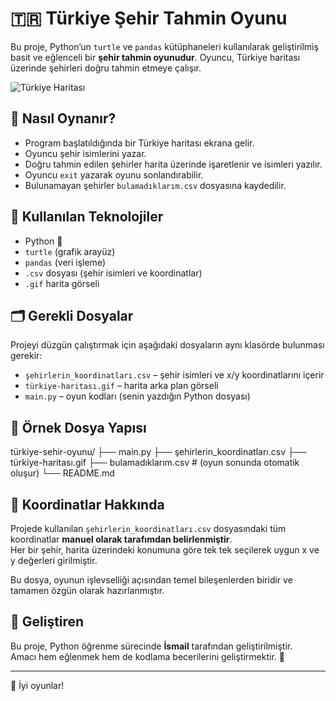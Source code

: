 # 🇹🇷 Türkiye Şehir Tahmin Oyunu

Bu proje, Python’un `turtle` ve `pandas` kütüphaneleri kullanılarak geliştirilmiş basit ve eğlenceli bir **şehir tahmin oyunudur**. Oyuncu, Türkiye haritası üzerinde şehirleri doğru tahmin etmeye çalışır.

![Türkiye Haritası](şehir_bulma_oyunu_görsel.png)

## 🧠 Nasıl Oynanır?

- Program başlatıldığında bir Türkiye haritası ekrana gelir.
- Oyuncu şehir isimlerini yazar.
- Doğru tahmin edilen şehirler harita üzerinde işaretlenir ve isimleri yazılır.
- Oyuncu `exit` yazarak oyunu sonlandırabilir.
- Bulunamayan şehirler `bulamadıklarım.csv` dosyasına kaydedilir.

## 🔧 Kullanılan Teknolojiler

- Python 🐍
- `turtle` (grafik arayüz)
- `pandas` (veri işleme)
- `.csv` dosyası (şehir isimleri ve koordinatlar)
- `.gif` harita görseli

## 🗂️ Gerekli Dosyalar

Projeyi düzgün çalıştırmak için aşağıdaki dosyaların aynı klasörde bulunması gerekir:

- `şehirlerin_koordinatları.csv` – şehir isimleri ve x/y koordinatlarını içerir
- `türkiye-haritası.gif` – harita arka plan görseli
- `main.py` – oyun kodları (senin yazdığın Python dosyası)

## 📁 Örnek Dosya Yapısı
türkiye-sehir-oyunu/
├── main.py
├── şehirlerin_koordinatları.csv
├── türkiye-haritası.gif
├── bulamadıklarım.csv  # (oyun sonunda otomatik oluşur)
└── README.md

## 🧭 Koordinatlar Hakkında

Projede kullanılan `şehirlerin_koordinatları.csv` dosyasındaki tüm koordinatlar **manuel olarak tarafımdan belirlenmiştir**.  
Her bir şehir, harita üzerindeki konumuna göre tek tek seçilerek uygun x ve y değerleri girilmiştir.

Bu dosya, oyunun işlevselliği açısından temel bileşenlerden biridir ve tamamen özgün olarak hazırlanmıştır.

## 👤 Geliştiren

Bu proje, Python öğrenme sürecinde **İsmail** tarafından geliştirilmiştir.  
Amacı hem eğlenmek hem de kodlama becerilerini geliştirmektir. 🎯

---

🎉 İyi oyunlar!
